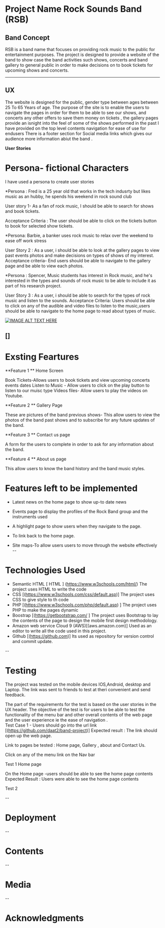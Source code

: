 # Project Name  Rock Sounds Band (RSB)

## Band Concept
RSB is a band name that focuses on providing rock music to the public for entertainment purposes.
The project is designed to provide a website of the band to show case the band activities such shows, concerts and band gallery to general public in order to make decisions on to book tickets for upcoming shows and concerts. 

---

## **UX**
 
The website is designed for the public, gender type between ages between 25 To 65 Years of age.
The purpose of the site is to enable the users to navigate the pages in order for them to be able to see  our shows, and concerts any other offers to save them money on tickets , the gallery pages provide an isnight into the feel of some of the shows performed in the past
I have provided on the top level contents navigation for ease of use for endusers 
There is a footer section for Social media links which gives our audience more information abiut the band .


**User Stories**

# Persona-  fictional Characters

I have used a persona to create user stories 

*Persona : Fred is a 25 year old that works in the tech indusrty but likes music as an hubby, he spends his weekend in rock sound club

User story 1-  As a fan of rock music, I should be able to search for shows and book tickets. 

Acceptance Criteria : The user should be able to click on the tickets button to book for selected show tickets.

*Persona:  Barbie, a banker uses rock music to relax over the weekend to ease off work stress

User Story 2 : As  a user, i should be able to look at the gallery pages to view past events photos and make decisions on types of shows of my interest. 
Acceptance criteria- End users should be able to navigate to the gallery page and be able to view each photos.

*Persona : Spencer, Music students has interest in Rock music, and he's interested in the types and sounds of rock music to be able to include it as part of his research project.   

User Story 3 : As a user, i should be able to search for the types of rock music and listen to the sounds.
Acceptance Criteria: Users should be able to click on any of the audible and video files to listen to the music,users should be able to navigate to the home page to read about types of music.

[![IMAGE ALT TEXT HERE](http://)](http://www.youtube.com/)

## []

# Exsting Feartures
**Feature 1 **  Home Screen 

Book Tickets-Allows users to book tickets and view upcoming concerts events dates 
Listen to Music - Allow users to click on the play button to listen to our muisc type
Videos files-  Allow users to play the videos on Youtube.

**Feature 2 **  Gallery Page 

These are pictures of the band previous shows- This allow users to view the photos of the band past shows and to subscribe for any future updates of the band.


**Feature 3 **    Contact us page 

A form for the users to complete in order to ask for any information about the band.

**Feature 4 **  About us page 

This allow users to know the band history and the band music styles.

# Features left to be implemented
+  Latest news on the home page to show up-to date news 

+ Events page to display the profiles of the  Rock Band group and the instruments used 

+ A highlight page to show users when they navigate to the page.

+ To link back to the home page.

+ Site maps-To allow users users to move through the website effectively 
--

# Technologies Used

+ Semantic HTML [ HTML ] (https://www.w3schools.com/html/) The project uses HTML to write the code 
+ CSS [(https://www.w3schools.com/css/default.asp)] The project uses CSS to give style to th code 
+ PHP [(https://www.w3schools.com/php/default.asp)   ]  The project uses PHP to  make the pages dynamic 
+ Boostrap [(https://getbootstrap.com/ ]   The project uses Bootstrap to lay the contents of the page to design the mobile first design methodology.
+ Amazon web service Cloud 9 (AWS)[(aws.amazon.com)]  Used as an editor to write all the code used in this project. 
+ Github [(https://github.com)]  Its used as repository for version control and commit update.

--
# Testing

The project was tested on the mobile devices IOS,Android, desktop  and Laptop.
The link was sent to friends to test at theri convenient and send feedback.

The part of the requirements for the test is based on the user stories in the UX header.
The objective of the test is for users to be able to test the functionality of the menu bar and other overall contents of the web page and the user experience ie the ease of navigation .\
Test Case 1 - Users should go into the url link [(https://github.com/daat2/band-project)]
Expected result  : The link should open up the web page. 

Link to pages be tested : Home page,  Gallery , about and Contact Us.


Click on any of the menu link on the Nav bar 


Test 1 Home page 


On the Home page -users should be able to see the home page contents 
Expected Result : Users were able to see the home page contents 

Test 2 



--
# Deployment
--
# Contents
--
# Media
--
# Acknowledgments





